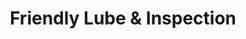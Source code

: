 ---
title: "Friendly Lube & Inspection"
url: /concord/friendly-lube-und-inspection/
shop: Autowerkstatt
---